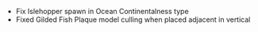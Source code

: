 * Fix Islehopper spawn in Ocean Continentalness type
* Fixed Gilded Fish Plaque model culling when placed adjacent in vertical